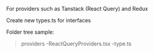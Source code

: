 For providers such as Tanstack (React Query) and Redux

Create new types.ts for interfaces

Folder tree sample:
>providers
  -ReactQueryProviders.tsx
  -type.ts